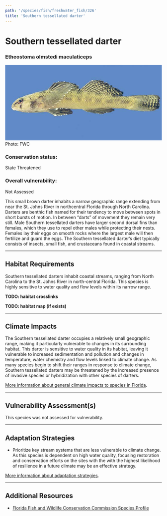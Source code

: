 ```yaml
---
path: '/species/fish/freshwater_fish/326'
title: 'Southern tessellated darter'
---
```


# Southern tessellated darter

### Etheostoma olmstedi maculaticeps

<div id="TopSection">

<div class="header-photo"><img src="326.jpg" alt="Photo for Southern tessellated darter"/>
<figcaption>Photo: FWC</figcaption></div>

<div>

### Conservation status:

State Threatened

### Overall vulnerability:

Not Assessed

</div>
</div>

This small brown darter inhabits a narrow geographic range extending from near the St. Johns River in northcentral Florida through North Carolina.  Darters are benthic fish named for their tendency to move between spots in short bursts of motion.  In between “darts” of movement they remain very still.  Male Southern tessellated darters have larger second dorsal fins than females, which they use to repel other males while protecting their nests. Females lay their eggs on smooth rocks where the largest male will then fertilize and guard the eggs. The Southern tessellated darter’s diet typically consists of insects, small fish, and crustaceans found in coastal streams.

<hr />

## Habitat Requirements



Southern tessellated darters inhabit coastal streams, ranging from North Carolina to the St. Johns River in north-central Florida. This species is highly sensitive to water quality and flow levels within its narrow range.

**TODO: habitat crosslinks**

**TODO: habitat map (if exists)**

<hr />

## Climate Impacts

The Southern tessellated darter occupies a relatively small geographic range, making it particularly vulnerable to changes in its surrounding habitat. This darter is sensitive to water quality in its habitat, leaving it vulnerable to increased sedimentation and pollution and changes in temperature, water chemistry and flow levels linked to climate change.  As many species begin to shift their ranges in response to climate change, Southern tessellated darters may be threatened by the increased presence of invasive species or hybridization with other species of darters.

[More information about general climate impacts to species in Florida](/impacts/species).



<hr />

## Vulnerability Assessment(s)

This species was not assessed for vulnerability.

<hr />

## Adaptation Strategies

- Prioritize key stream systems that are less vulnerable to climate change.   As this species is dependent on high water quality, focusing restoration and conservation efforts on the sites with the with the highest likelihood of resilience in a future climate may be an effective strategy.

[More information about adaptation strategies](/strategies).

<hr />


## Additional Resources

- [Florida Fish and Wildlife Conservation Commission Species Profile](https://myfwc.com/wildlifehabitats/profiles/freshwater/southern-tesselated-darter/)
